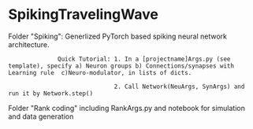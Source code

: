 # SpikingTravelingWave

Folder "Spiking": Generlized PyTorch based spiking neural network architecture. 

                  Quick Tutorial: 1. In a [projectname]Args.py (see template), specify a) Neuron groups b) Connections/synapses with Learning rule  c)Neuro-modulator, in lists of dicts. 
                  
                                  2. Call Network(NeuArgs, SynArgs) and run it by Network.step()

Folder "Rank coding" including RankArgs.py and notebook for simulation and data generation
